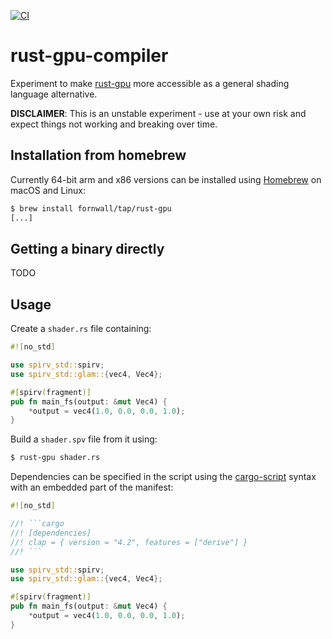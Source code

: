 [![CI](https://github.com/fornwall/rust-gpu-compiler/workflows/CI/badge.svg)](https://github.com/fornwall/rust-gpu-compiler/actions?query=workflow%3ACI)

# rust-gpu-compiler
Experiment to make [rust-gpu](https://github.com/EmbarkStudios/rust-gpu) more accessible as a general shading language alternative.

**DISCLAIMER**: This is an unstable experiment - use at your own risk and expect things not working and breaking over time.

## Installation from homebrew

Currently 64-bit arm and x86 versions can be installed using [Homebrew](https://brew.sh/) on macOS and Linux:

```sh
$ brew install fornwall/tap/rust-gpu
[...]
```

## Getting a binary directly

TODO

## Usage

Create a `shader.rs` file containing:

```rust
#![no_std]

use spirv_std::spirv;
use spirv_std::glam::{vec4, Vec4};

#[spirv(fragment)]
pub fn main_fs(output: &mut Vec4) {
    *output = vec4(1.0, 0.0, 0.0, 1.0);
}
```

Build a `shader.spv` file from it using:

```sh
$ rust-gpu shader.rs
```

Dependencies can be specified in the script using the [cargo-script](https://rust-lang.github.io/rfcs/3424-cargo-script.html) syntax with an embedded part of the manifest:

```rust
#![no_std]

//! ```cargo
//! [dependencies]
//! clap = { version = "4.2", features = ["derive"] }
//! ```

use spirv_std::spirv;
use spirv_std::glam::{vec4, Vec4};

#[spirv(fragment)]
pub fn main_fs(output: &mut Vec4) {
    *output = vec4(1.0, 0.0, 0.0, 1.0);
}
```

